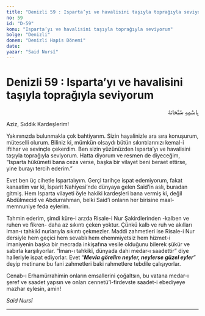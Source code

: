 ```yaml
---
title: "Denizli 59 : Isparta’yı ve havalisini taşıyla toprağıyla seviyorum"
no: 59
id: "D-59"
konu: "Isparta’yı ve havalisini taşıyla toprağıyla seviyorum"
bolge: "Denizli"
donem: "Denizli Hapis Dönemi"
date: 
yazar: "Said Nursî"
---
```


# Denizli 59 : Isparta’yı ve havalisini taşıyla toprağıyla seviyorum

<p class="arabic" dir="rtl" title="Meal: “Her türlü noksan sıfatlardan yüce olan Allah’ın adıyla.”">بِاسْمِهِ سُبْحَانَهُ</p>

Aziz, Sıddık Kardeşlerim!

Yakınınızda bulunmakla çok bahtiyarım. Sizin hayalinizle ara sıra konuşurum, müteselli olurum. Biliniz ki, mümkün olsaydı bütün sıkıntılarınızı kemal-i iftihar ve sevinçle çekerdim. Ben sizin yüzünüzden Isparta’yı ve havalisini taşıyla toprağıyla seviyorum. Hatta diyorum ve resmen de diyeceğim, “Isparta hükümeti bana ceza verse, başka bir vilayet beni beraet ettirse, yine burayı tercih ederim.”

Evet ben üç cihetle Ispartalıyım. Gerçi tarihçe ispat edemiyorum, fakat kanaatim var ki, İsparit Nahiyesi’nde dünyaya gelen Said’in aslı, buradan gitmiş. Hem Isparta vilayeti öyle hakiki kardeşleri bana vermiş ki, değil Abdülmecid ve Abdurrahman, belki Said’i onların her birisine maal-memnuniye feda eylerim.

Tahmin ederim, şimdi küre-i arzda Risale-i Nur Şakirdlerinden -kalben ve ruhen ve fikren- daha az sıkıntı çeken yoktur. Çünkü kalb ve ruh ve akılları iman-ı tahkikî nurlarıyla sıkıntı çekmezler. Maddi zahmetleri ise Risale-i Nur dersiyle hem geçici hem sevablı hem ehemmiyetsiz hem hizmet-i imaniyenin başka bir mecrada inkişafına vesile olduğunu bilerek şükür ve sabırla karşılıyorlar. “İman-ı tahkikî, dünyada dahi medar-ı saadettir” diye halleriyle ispat ediyorlar. Evet “***Mevla görelim neyler, neylerse güzel eyler***” deyip metinane bu fani zahmetleri baki rahmetlere tebdile çalışıyorlar.

Cenab-ı Erhamürrahimin onların emsallerini çoğaltsın, bu vatana medar-ı şeref ve saadet yapsın ve onları cennetü’l-firdevste saadet-i ebediyeye mazhar eylesin, amin!

*Said Nursî*

***
